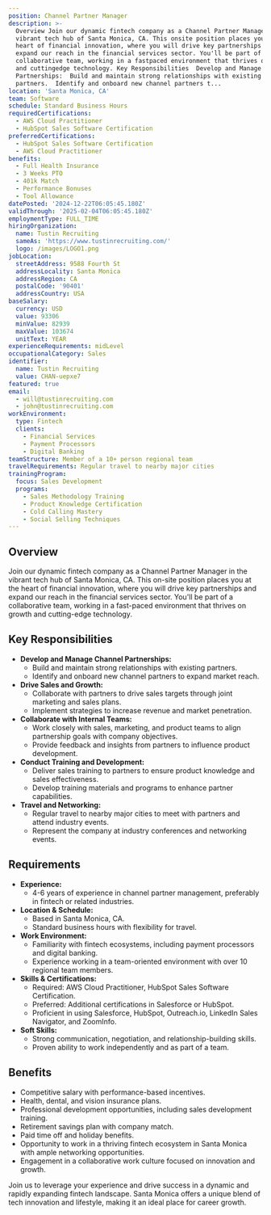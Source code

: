 ```yaml
---
position: Channel Partner Manager
description: >-
  Overview Join our dynamic fintech company as a Channel Partner Manager in the
  vibrant tech hub of Santa Monica, CA. This onsite position places you at the
  heart of financial innovation, where you will drive key partnerships and
  expand our reach in the financial services sector. You'll be part of a
  collaborative team, working in a fastpaced environment that thrives on growth
  and cuttingedge technology. Key Responsibilities  Develop and Manage Channel
  Partnerships:  Build and maintain strong relationships with existing
  partners.  Identify and onboard new channel partners t...
location: 'Santa Monica, CA'
team: Software
schedule: Standard Business Hours
requiredCertifications:
  - AWS Cloud Practitioner
  - HubSpot Sales Software Certification
preferredCertifications:
  - HubSpot Sales Software Certification
  - AWS Cloud Practitioner
benefits:
  - Full Health Insurance
  - 3 Weeks PTO
  - 401k Match
  - Performance Bonuses
  - Tool Allowance
datePosted: '2024-12-22T06:05:45.180Z'
validThrough: '2025-02-04T06:05:45.180Z'
employmentType: FULL_TIME
hiringOrganization:
  name: Tustin Recruiting
  sameAs: 'https://www.tustinrecruiting.com/'
  logo: /images/LOGO1.png
jobLocation:
  streetAddress: 9588 Fourth St
  addressLocality: Santa Monica
  addressRegion: CA
  postalCode: '90401'
  addressCountry: USA
baseSalary:
  currency: USD
  value: 93306
  minValue: 82939
  maxValue: 103674
  unitText: YEAR
experienceRequirements: midLevel
occupationalCategory: Sales
identifier:
  name: Tustin Recruiting
  value: CHAN-uepxe7
featured: true
email:
  - will@tustinrecruiting.com
  - john@tustinrecruiting.com
workEnvironment:
  type: Fintech
  clients:
    - Financial Services
    - Payment Processors
    - Digital Banking
teamStructure: Member of a 10+ person regional team
travelRequirements: Regular travel to nearby major cities
trainingProgram:
  focus: Sales Development
  programs:
    - Sales Methodology Training
    - Product Knowledge Certification
    - Cold Calling Mastery
    - Social Selling Techniques
---
```




## Overview

Join our dynamic fintech company as a Channel Partner Manager in the vibrant tech hub of Santa Monica, CA. This on-site position places you at the heart of financial innovation, where you will drive key partnerships and expand our reach in the financial services sector. You'll be part of a collaborative team, working in a fast-paced environment that thrives on growth and cutting-edge technology.

## Key Responsibilities

- **Develop and Manage Channel Partnerships:**
  - Build and maintain strong relationships with existing partners.
  - Identify and onboard new channel partners to expand market reach.
- **Drive Sales and Growth:**
  - Collaborate with partners to drive sales targets through joint marketing and sales plans.
  - Implement strategies to increase revenue and market penetration.
- **Collaborate with Internal Teams:**
  - Work closely with sales, marketing, and product teams to align partnership goals with company objectives.
  - Provide feedback and insights from partners to influence product development.
- **Conduct Training and Development:**
  - Deliver sales training to partners to ensure product knowledge and sales effectiveness.
  - Develop training materials and programs to enhance partner capabilities.
- **Travel and Networking:**
  - Regular travel to nearby major cities to meet with partners and attend industry events.
  - Represent the company at industry conferences and networking events.

## Requirements

- **Experience:**
  - 4-6 years of experience in channel partner management, preferably in fintech or related industries.
- **Location & Schedule:**
  - Based in Santa Monica, CA.
  - Standard business hours with flexibility for travel.
- **Work Environment:**
  - Familiarity with fintech ecosystems, including payment processors and digital banking.
  - Experience working in a team-oriented environment with over 10 regional team members.
- **Skills & Certifications:**
  - Required: AWS Cloud Practitioner, HubSpot Sales Software Certification.
  - Preferred: Additional certifications in Salesforce or HubSpot.
  - Proficient in using Salesforce, HubSpot, Outreach.io, LinkedIn Sales Navigator, and ZoomInfo.
- **Soft Skills:**
  - Strong communication, negotiation, and relationship-building skills.
  - Proven ability to work independently and as part of a team.

## Benefits

- Competitive salary with performance-based incentives.
- Health, dental, and vision insurance plans.
- Professional development opportunities, including sales development training.
- Retirement savings plan with company match.
- Paid time off and holiday benefits.
- Opportunity to work in a thriving fintech ecosystem in Santa Monica with ample networking opportunities.
- Engagement in a collaborative work culture focused on innovation and growth. 

Join us to leverage your experience and drive success in a dynamic and rapidly expanding fintech landscape. Santa Monica offers a unique blend of tech innovation and lifestyle, making it an ideal place for career growth.
